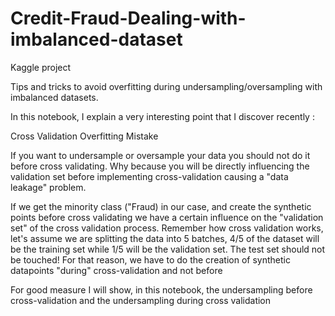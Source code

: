 # Credit-Fraud-Dealing-with-imbalanced-dataset
Kaggle project

Tips and tricks to avoid overfitting during undersampling/oversampling with imbalanced datasets.

In this notebook, I explain a very interesting point that I discover recently :

Cross Validation Overfitting Mistake

If you want to undersample or oversample your data you should not do it before cross validating. Why because you will be directly influencing the validation set before implementing cross-validation causing a "data leakage" problem.

If we get the minority class ("Fraud) in our case, and create the synthetic points before cross validating we have a certain influence on the "validation set" of the cross validation process. Remember how cross validation works, let's assume we are splitting the data into 5 batches, 4/5 of the dataset will be the training set while 1/5 will be the validation set. The test set should not be touched! For that reason, we have to do the creation of synthetic datapoints "during" cross-validation and not before

For good measure I will show, in this notebook, the undersampling before cross-validation and the undersampling during cross validation


